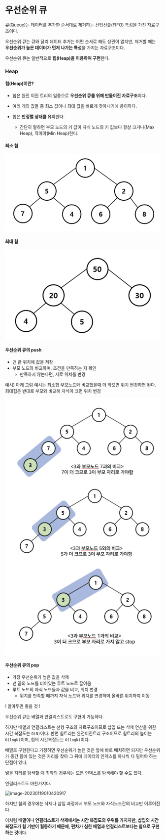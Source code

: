 # 우선순위 큐

큐(Queue)는 데이터를 추가한 순서대로 제거하는 선입선출(FIFO) 특성을 가진 자료구조이다.

우선순위 큐는 큐와 달리 데이터 추가는 어떤 순서로 해도 상관이 없지만, 제거할 때는 **우선순위가 높은 데이터가 먼저 나가는 특성**을 가지는 자료구조이다.

우선순위 큐는 일반적으로 **힙(Heap)을 이용하여 구현**한다.

### Heap

#### 힙(Heap)이란?

- 힙은 완전 이진 트리의 일종으로 **우선순위 큐를 위해 만들어진 자료구조**이다.

- 여러 개의 값들 중 최소 값이나 최대 값을 빠르게 찾아내기에 용이하다.
- 힙은 **반정렬 상태를 유지**한다. 
  - 간단히 말하면 부모 노드의 키 값이 자식 노드의 키 값보다 항상 크거나(Max Heap), 작아야(Min Heap)한다.

#### 최소 힙

![image-20230119011130936](./image/1.2.png)



#### 최대 힙

![image-20230119011207147](./image/1.1.png)



#### 우선순위 큐의 push

- 맨 끝 위치에 값을 저장
- 부모 노드와 비교하며, 조건을 만족하는 지 확인
  - 만족하지 않는다면, 서로 위치를 변경

예시) 아래 그림 예시는 최소힙 부모노드와 비교했을때 더 작으면 위치 변경하면 된다. 최대힙은 반대로 부모와 비교해 자식이 크면 위치 변경

![image-20230119171828771](./image/1.3.png)

#### 우선순위 큐의 pop

- 가장 우선순위가 높은 값을 삭제
- 맨 끝의 노드를 비어있는 루트 노드로 끌어옴
- 루트 노드의 자식 노드들과 값을 비교, 위치 변경
  - 위치를 만족할 때까지 자식 노드와 위치를 변경하며 올바른 위치까지 이동



! 알아두면 좋을 것 !

우선순위 큐는 배열과 연결리스트로도 구현이 가능하다. 

하지만 배열과 연결리스트는 선형 구조의 자료구조이므로 삽입 또는 삭제 연산을 위한 시간 복잡도는 `O(N)`이다.  반면 힙트리는 완전이진트리 구조이므로 힙트리의 높이는 `O(logN)`이며, 힙의 시간복잡도는 `O(logN)`이다.

배열로 구현한다고 가정하면 우선순위가 높은 것은 앞에 바로 배치하면 되지만 우선순위가 중간 쯤에 있는 것은 자리를 찾아 그 뒤에 데이터의 인덱스를 하나씩 다 밀어야 하는 단점이 있다.

넣을 자리를 탐색할 때 최악의 경우에는 모든 인덱스를 탐색해야 할 수도 있다.

연결리스트도 마찬가지다.

![image-20230119010430917](C:\Users\qlrqo\AppData\Roaming\Typora\typora-user-images\image-20230119010430917.png)

하지만 힙의 경우에는 삭제나 삽입 과정에서 부모 노드와 자식노드간의 비교만 이루어진다.

이처럼 **배열이나 연결리스트가 삭제에서는 시간 복잡도의 우위를 가지지만, 삽입의 시간 복잡도가 힙 기반이 월등하기 때문에, 편차가 심한 배열과 연결리스트보다는 힙으로 구현하는 것**이다.